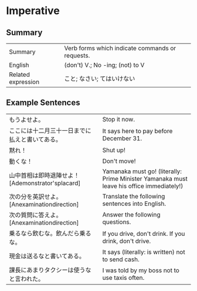 # Imperative

## Summary

<table><tr>   <td>Summary</td>   <td>Verb forms which indicate commands or requests.</td></tr><tr>   <td>English</td>   <td>(don't) V.; No -ing; (not) to V</td></tr><tr>   <td>Related expression</td>   <td>こと; なさい; てはいけない</td></tr></table>

## Example Sentences

<table><tr>   <td>もうよせよ。</td>   <td>Stop it now.</td></tr><tr>   <td>ここには十二月三十一日までに払えと書いてある。</td>   <td>It says here to pay before December 31.</td></tr><tr>   <td>黙れ！</td>   <td>Shut up!</td></tr><tr>   <td>動くな！</td>   <td>Don't move!</td></tr><tr>   <td>山中首相は即時退陣せよ！[Ademonstrator'splacard]</td>   <td>Yamanaka must go! (literally: Prime Minister Yamanaka must leave his office immediately!)</td></tr><tr>   <td>次の分を英訳せよ。[Anexaminationdirection]</td>   <td>Translate the following sentences into English.</td></tr><tr>   <td>次の質問に答えよ。[Anexaminationdirection]</td>   <td>Answer the following questions.</td></tr><tr>   <td>乗るなら飲むな。飲んだら乗るな。</td>   <td>If you drive, don't drink. If you drink, don't drive.</td></tr><tr>   <td>現金は送るなと書いてある。</td>   <td>It says (literally: is written) not to send cash.</td></tr><tr>   <td>課長にあまりタクシーは使うなと言われた。</td>   <td>I was told by my boss not to use taxis often.</td></tr></table>

